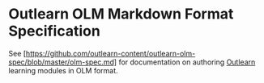# Outlearn OLM Markdown Format Specification

See [https://github.com/outlearn-content/outlearn-olm-spec/blob/master/olm-spec.md] for documentation on authoring [Outlearn](http://www.outlearn.com/) learning modules in OLM format.

